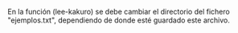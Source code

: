 En la función (lee-kakuro) se debe cambiar el directorio del fichero "ejemplos.txt", dependiendo de donde esté guardado este archivo.
